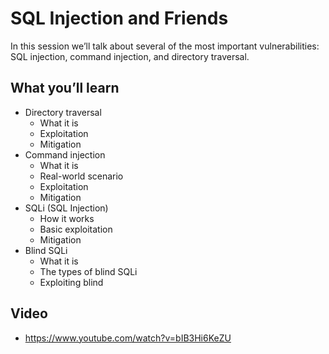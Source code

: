 # SQL Injection and Friends

In this session we’ll talk about several of the most important vulnerabilities: SQL injection, command injection, and directory traversal.

## What you’ll learn

  * Directory traversal 
    * What it is
    * Exploitation
    * Mitigation
  * Command injection 
    * What it is
    * Real-world scenario
    * Exploitation
    * Mitigation
  * SQLi (SQL Injection) 
    * How it works
    * Basic exploitation
    * Mitigation
  * Blind SQLi 
    * What it is
    * The types of blind SQLi
    * Exploiting blind



## Video

 
* https://www.youtube.com/watch?v=bIB3Hi6KeZU

